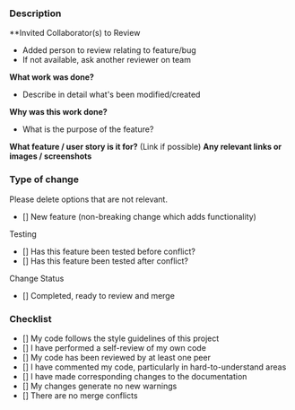 ### Description

**Invited Collaborator(s) to Review
- Added person to review relating to feature/bug
- If not available, ask another reviewer on team

**What work was done?**
- Describe in detail what's been modified/created

**Why was this work done?**
- What is the purpose of the feature?

**What feature / user story is it for?**
(Link if possible) 
**Any relevant links or images / screenshots**

### Type of change
Please delete options that are not relevant.
- [] New feature (non-breaking change which adds functionality)

Testing
- [] Has this feature been tested before conflict?
- [] Has this feature been tested after conflict?

Change Status
- [] Completed, ready to review and merge

### Checklist
- [] My code follows the style guidelines of this project
- [] I have performed a self-review of my own code
- [] My code has been reviewed by at least one peer
- [] I have commented my code, particularly in hard-to-understand areas
- [] I have made corresponding changes to the documentation
- [] My changes generate no new warnings
- [] There are no merge conflicts
